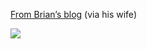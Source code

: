 <a href="http://spaces.msn.com/brianjo/Blog/cns!57C723EC58B8F3A3!534.entry" target="_blank">From Brian&#8217;s blog</a> (via his wife) 

![](http://static.flickr.com/19/97669944_2a4c8a6018_m.jpg)
